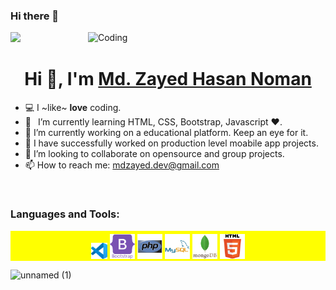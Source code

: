 ### Hi there 👋

<!--
**zayedndev/zayedndev** is a ✨ _special_ ✨ repository because its `README.md` (this file) appears on your GitHub profile.

Here are some ideas to get you started:

- 🔭 I’m currently working on ...
- 🌱 I’m currently learning ...
- 👯 I’m looking to collaborate on ...
- 🤔 I’m looking for help with ...
- 💬 Ask me about ...
- 📫 How to reach me: ...
- 😄 Pronouns: ...
- ⚡ Fun fact: ...
-->


<img src="https://komarev.com/ghpvc/?username=zayedndev"> 

<img align="right" alt="Coding" width="380" src="https://cdn.dribbble.com/users/1059583/screenshots/4171367/coding-freak.gif">
<h1 align="center"> Hi 👋, I'm <a href="https://www.facebook.com/zayedhasan.noman">Md. Zayed Hasan Noman</a></h1>

- 💻 I ~like~ **love** coding.
- 🌱 &ensp;I’m currently learning HTML, CSS, Bootstrap, Javascript ❤️.
- 🔭 I’m currently working on a educational platform. Keep an eye for it.
- 👯 I have successfully worked on production level moabile app projects.
- 👯 I’m looking to collaborate on opensource and group projects.
- 📫 How to reach me: mdzayed.dev@gmail.com
<br>

### Languages and Tools:

<p align="center" style="background-color:yellow; padding-top:5px;">
<img  alt=“Github” width="26px" src="https://raw.githubusercontent.com/github/explore/80688e429a7d4ef2fca1e82350fe8e3517d3494d/topics/visual-studio-code/visual-studio-code.png" />
<img  src="https://raw.githubusercontent.com/devicons/devicon/master/icons/bootstrap/bootstrap-plain-wordmark.svg" alt="bootstrap" width="40" height="40"/>
<img  src="https://raw.githubusercontent.com/devicons/devicon/master/icons/php/php-original.svg" alt="php" width="40" height="40"/>
<img  src="https://raw.githubusercontent.com/devicons/devicon/master/icons/mysql/mysql-original-wordmark.svg" alt="mysql" width="40" height="40"/>
<img  src="https://raw.githubusercontent.com/devicons/devicon/master/icons/mongodb/mongodb-original-wordmark.svg" alt="mongodb" width="40" height="40"/>
<img  src="https://raw.githubusercontent.com/devicons/devicon/master/icons/html5/html5-original-wordmark.svg" alt="html5" width="40" height="40"/>
</p>


![unnamed (1)](https://user-images.githubusercontent.com/74914169/196501337-528f5c28-2bba-4096-a58e-97d96dca3684.png)
